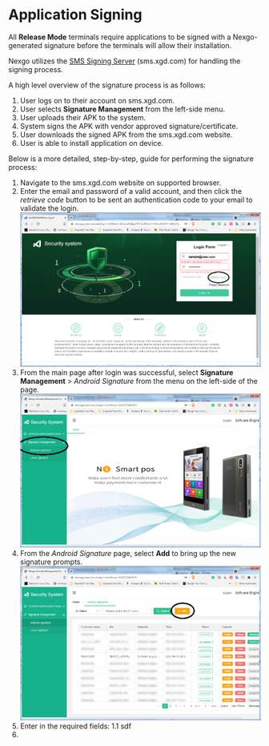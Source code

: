 # Application Signing

All **Release Mode** terminals require applications to be signed with a Nexgo-generated signature before the terminals will allow their installation. 

Nexgo utilizes the [SMS Signing Server](https://sms.xgd.com/) (sms.xgd.com) for handling the signing process. 

A high level overview of the signature process is as follows:
1. User logs on to their account on sms.xgd.com.
2. User selects **Signature Management** from the left-side menu.
3. User uploads their APK to the system. 
4. System signs the APK with vendor approved signature/certificate.
5. User downloads the signed APK from the sms.xgd.com website. 
6. User is able to install application on device. 

Below is a more detailed, step-by-step, guide for performing the signature process:
1. Navigate to the sms.xgd.com website on supported browser.
1. Enter the email and password of a valid account, and then click the *retrieve code* button to be sent an authentication code to your email to validate the login. 
![Login Page](/res/img/1_login.png)
1. From the main page after login was successful, select **Signature Management** > *Android Signature* from the menu on the left-side of the page. 
![Android Signature](/res/img/2_android_signature.png)
1. From the *Android Signature* page, select **Add** to bring up the new signature prompts.
![Sign New APK](/res/img/3_add_new_file.png)
1. Enter in the required fields:
  1.1 sdf
1. 


